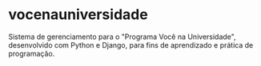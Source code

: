 # vocenauniversidade
Sistema de gerenciamento para o "Programa Você na Universidade", desenvolvido com Python e Django, para fins de aprendizado e prática de programação.
